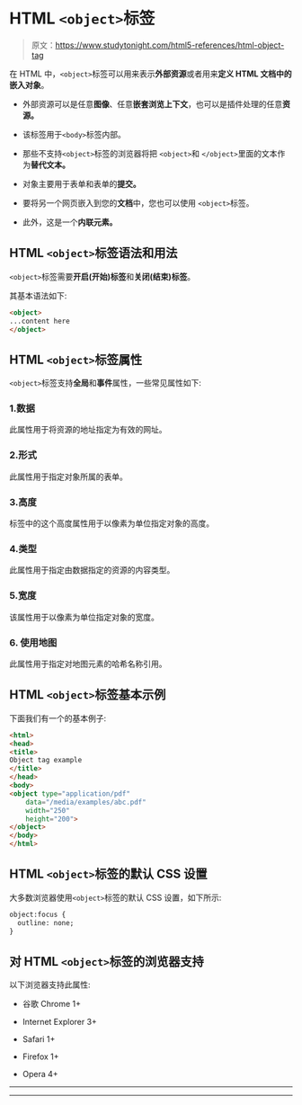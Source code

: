 # HTML `<object>`标签

> 原文：<https://www.studytonight.com/html5-references/html-object-tag>

在 HTML 中，`<object>`标签可以用来表示**外部资源**或者用来**定义 HTML 文档中的嵌入对象**。

*   外部资源可以是任意**图像**、任意**嵌套浏览上下文**，也可以是插件处理的任意**资源。**

*   该标签用于`<body>`标签内部。

*   那些不支持`<object>`标签的浏览器将把 `<object>`和 `</object>`里面的文本作为**替代文本。**

*   对象主要用于表单和表单的**提交。**

*   要将另一个网页嵌入到您的**文档**中，您也可以使用 `<object>`标签。

*   此外，这是一个**内联元素。**

## HTML `<object>`标签语法和用法

`<object>`标签需要**开启(开始)标签**和**关闭(结束)标签**。

其基本语法如下:

```html
<object>
...content here
</object>
```

## HTML `<object>`标签属性

`<object>`标签支持**全局**和**事件**属性，一些常见属性如下:

### 1.数据

此属性用于将资源的地址指定为有效的网址。

### 2.形式

此属性用于指定对象所属的表单。

### 3.高度

<object>标签中的这个高度属性用于以像素为单位指定对象的高度。</object>

### 4.类型

此属性用于指定由数据指定的资源的内容类型。

### 5.宽度

该属性用于以像素为单位指定对象的宽度。

### 6\. 使用地图

此属性用于指定对地图元素的哈希名称引用。

## HTML `<object>`标签基本示例

下面我们有一个<object>的基本例子:</object>

```html
<html>
<head>
<title>
Object tag example
</title>
</head>
<body>
<object type="application/pdf"
    data="/media/examples/abc.pdf"
    width="250"
    height="200">
</object>
</body>
</html>
```

## HTML `<object>`标签的默认 CSS 设置

大多数浏览器使用`<object>`标签的默认 CSS 设置，如下所示:

```html
object:focus {
  outline: none;
} 
```

## 对 HTML `<object>`标签的浏览器支持

以下浏览器支持此属性:

*   谷歌 Chrome 1+

*   Internet Explorer 3+

*   Safari 1+

*   Firefox 1+

*   Opera 4+

* * *

* * *